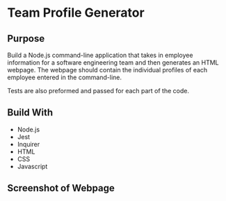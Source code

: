 # Team Profile Generator

## Purpose

 Build a Node.js command-line application that takes in employee information for a software engineering team and then generates an HTML webpage.  The webpage should contain the individual profiles of each employee entered in the command-line.

 Tests are also preformed and passed for each part of the code.

 ## Build With

 * Node.js
 * Jest
 * Inquirer
 * HTML
 * CSS
 * Javascript

 ## Screenshot of Webpage


